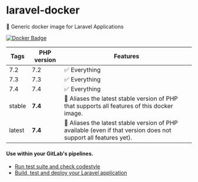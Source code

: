 # laravel-docker
🐳 Generic docker image for Laravel Applications

[![Docker Badge](https://img.shields.io/docker/pulls/gnick666/laravel-docker)](https://hub.docker.com/r/gnick666/laravel-docker/)


| Tags | PHP version | Features |
| - | - | - |
| 7.2 | 7.2 | ✅ Everything |
| 7.3 | 7.3 | ✅ Everything |
| 7.4 | 7.4 | ✅ Everything |
| stable | **7.4** | 🔗 Aliases the latest stable version of PHP that supports all features of this docker image.  |
| latest | **7.4** | 🔗 Aliases the latest stable version of PHP available (even if that version does not support all features yet). |

#### Use within your GitLab's pipelines.
* [Run test suite and check codestyle](http://lorisleiva.com/using-gitlabs-pipeline-with-laravel/)
* [Build, test and deploy your Laravel application](http://lorisleiva.com/laravel-deployment-using-gitlab-pipelines/)
